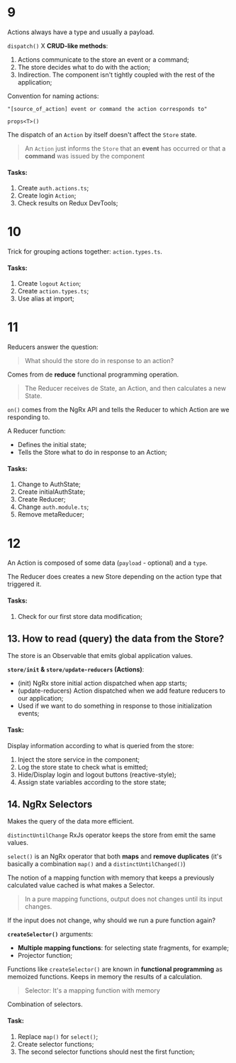 # 9
Actions always have a type and usually a payload.

`dispatch()` X **CRUD-like methods**:
 1. Actions communicate to the store an event or a command;
 2. The store decides what to do with the action;
 3. Indirection. The component isn't tightly coupled with the rest of the application;

Convention for naming actions:

`"[source_of_action] event or command the action corresponds to"`

`props<T>()`

The dispatch of an `Action` by itself doesn't affect the `Store` state.

> An `Action` just informs the `Store` that an __event__ has occurred or that a __command__ was issued by the component

#### Tasks:
1. Create `auth.actions.ts`;
2. Create login `Action`;
3. Check results on Redux DevTools;

# 10

Trick for grouping actions together: `action.types.ts`.

#### Tasks:
1. Create `logout` `Action`;
2. Create `action.types.ts`;
3. Use alias at import;

# 11

Reducers answer the question:

> What should the store do in response to an action?

Comes from de __reduce__ functional programming operation.

>The Reducer receives de State, an Action, and then calculates a new State.

`on()` comes from the NgRx API and tells the Reducer to which Action are we responding to.

A Reducer function:
- Defines the initial state;
- Tells the Store what to do in response to an Action;

#### Tasks:
1. Change to AuthState;
2. Create initialAuthState;
3. Create Reducer;
4. Change `auth.module.ts`;
5. Remove metaReducer;

# 12

An Action is composed of some data (`payload` - optional) and a `type`.

The Reducer does creates a new Store depending on the action type that triggered it.

#### Tasks:
1. Check for our first store data modification;

## 13. How to read (query) the data from the Store?

The store is an Observable that emits global application values.

__`store/init` & `store/update-reducers` (Actions)__:
- (init) NgRx store initial action dispatched when app starts;
- (update-reducers) Action dispatched when we add feature reducers to our application;
- Used if we want to do something in response to those initialization events;

#### Task:
Display information according to what is queried from the store:

1. Inject the store service in the component;
2. Log the store state to check what is emitted;
3. Hide/Display login and logout buttons (reactive-style);
4. Assign state variables according to the store state;

## 14. NgRx Selectors

Makes the query of the data more efficient.

`distinctUntilChange` RxJs operator keeps the store from emit the same values.

`select()` is an NgRx operator that both __maps__ and __remove duplicates__ (it's basically a combination `map()` and a `distinctUntilChanged()`)

The notion of a mapping function with memory that keeps a previously calculated value cached is what makes a Selector.

> In a pure mapping functions, output does not changes until its input changes.

If the input does not change, why should we run a pure function again?

__`createSelector()`__ arguments:
- __Multiple mapping functions__: for selecting state fragments, for example;
- Projector function;

Functions like `createSelector()` are known in __functional programming__ as memoized functions. Keeps in memory the results of a calculation.

> Selector: It's a mapping function with memory

Combination of selectors.


#### Task:

1. Replace `map()` for `select()`;
2. Create selector functions;
3. The second selector functions should nest the first function;

































